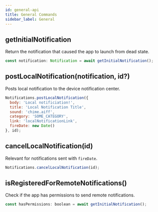 ```yaml
---
id: general-api
title: General Commands
sidebar_label: General
---
```


## getInitialNotification
Return the notification that caused the app to launch from dead state.

```js
const notification: Notification = await getInitialNotification();
```

## postLocalNotification(notification, id?)
Posts local notification to the device notification center.

```js
Notifications.postLocalNotification({
  body: 'Local notificiation!',
  title: 'Local Notification Title',
  sound: 'chime.aiff',
  category: 'SOME_CATEGORY',
  link: 'localNotificationLink',
  fireDate: new Date()
}, id);
```

## cancelLocalNotification(id)
Relevant for notifications sent with `fireDate`.

```js
Notifications.cancelLocalNotification(id);
```

## isRegisteredForRemoteNotifications()
Check if the app has permissions to send remote notifications.

```js
const hasPermissions: boolean = await getInitialNotification();
```
